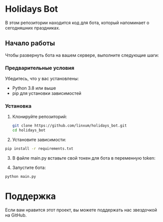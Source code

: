 # Holidays Bot

В этом репозитории находится код для бота, который напоминает о сегодняшних праздниках.

## Начало работы

Чтобы развернуть бота на вашем сервере, выполните следующие шаги:

### Предварительные условия

Убедитесь, что у вас установлены:

- Python 3.8 или выше
- pip для установки зависимостей

### Установка

1. Клонируйте репозиторий:
   ```bash
   git clone https://github.com/linxum/holidays_bot.git
   cd holidays_bot
   ```
2. Установите зависимости:
  ```bash
  pip install -r requirements.txt
  ```
3. В файле main.py вставьте свой токен для бота в переменную token:
   
4. Запустите бота:
  ```bash
  python main.py
  ```

# Поддержка
Если вам нравится этот проект, вы можете поддержать нас звездочкой на GitHub.
